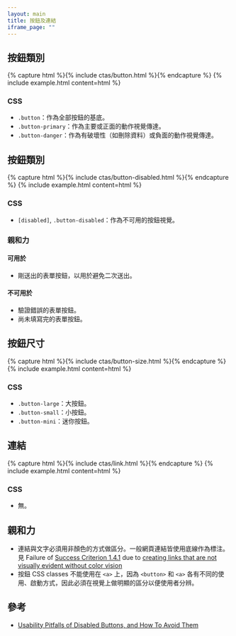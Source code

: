 ```yaml
---
layout: main
title: 按鈕及連結
iframe_page: ""
---
```


## 按鈕類別

{% capture html %}{% include ctas/button.html %}{% endcapture %}
{% include example.html content=html %}

### CSS

- `.button`：作為全部按鈕的基底。
- `.button-primary`：作為主要或正面的動作視覺傳達。
- `.button-danger`：作為有破壞性（如刪除資料）或負面的動作視覺傳達。

## 按鈕類別

{% capture html %}{% include ctas/button-disabled.html %}{% endcapture %}
{% include example.html content=html %}

### CSS

- `[disabled]`, `.button-disabled`：作為不可用的按鈕視覺。

### 親和力

#### 可用於

- 剛送出的表單按鈕，以用於避免二次送出。

#### 不可用於

- 驗證錯誤的表單按鈕。
- 尚未填寫完的表單按鈕。

## 按鈕尺寸

{% capture html %}{% include ctas/button-size.html %}{% endcapture %}
{% include example.html content=html %}

### CSS

- `.button-large`：大按鈕。
- `.button-small`：小按鈕。
- `.button-mini`：迷你按鈕。

## 連結

{% capture html %}{% include ctas/link.html %}{% endcapture %}
{% include example.html content=html %}

### CSS

- 無。

## 親和力

- 連結與文字必須用非顏色的方式做區分。一般網頁連結皆使用底線作為標注。見 Failure of [Success Criterion 1.4.1](https://w3c.github.io/wcag/understanding/use-of-color.html) due to [creating links that are not visually evident without color vision](https://www.w3.org/WAI/WCAG22/Techniques/failures/F73)
- 按鈕 CSS classes 不能使用在 `<a>` 上，因為 `<button>` 和 `<a>` 各有不同的使用、啟動方式，因此必須在視覺上做明顯的區分以便使用者分辨。

## 參考

- [Usability Pitfalls of Disabled Buttons, and How To Avoid Them](https://www.smashingmagazine.com/2021/08/frustrating-design-patterns-disabled-buttons/)
